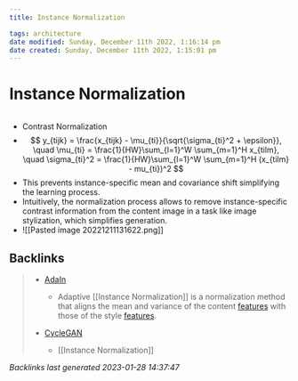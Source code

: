 ```yaml
---
title: Instance Normalization

tags: architecture 
date modified: Sunday, December 11th 2022, 1:16:14 pm
date created: Sunday, December 11th 2022, 1:15:01 pm
---
```


# Instance Normalization
```toc
```
- Contrast Normalization
- $$
    y_{tijk} = \frac{x_{tijk} - \mu_{ti}}{\sqrt{\sigma_{ti}^2 + \epsilon}},
    \quad
    \mu_{ti} = \frac{1}{HW}\sum_{l=1}^W \sum_{m=1}^H x_{tilm},
    \quad
    \sigma_{ti}^2 = \frac{1}{HW}\sum_{l=1}^W \sum_{m=1}^H (x_{tilm} - mu_{ti})^2
$$
- This prevents instance-specific mean and covariance shift simplifying the learning process.
- Intuitively, the normalization process allows to remove instance-specific contrast information from the content image in a task like image stylization, which simplifies generation.
- ![[Pasted image 20221211131622.png]]

## Backlinks

> - [AdaIn](AdaIn.md)
>   - Adaptive [[Instance Normalization]] is a normalization method that aligns the mean and variance of the content [features](Features.md) with those of the style [features](Features.md).
>    
> - [CycleGAN](CycleGAN.md)
>   - [[Instance Normalization]]

_Backlinks last generated 2023-01-28 14:37:47_
